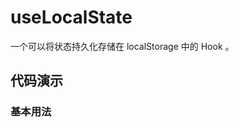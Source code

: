 # useLocalState

一个可以将状态持久化存储在 localStorage 中的 Hook 。

## 代码演示

### 基本用法

<demo src="./demo/demo1.vue"
  language="vue" 
  title="将 state 持久化在 localStorage 中" 
  desc="刷新页面后，可以看到输入框中的内容被从 localStorage 中恢复了。" >
</demo>

<demo src="./demo/demo2.vue" language="vue" ></demo>

